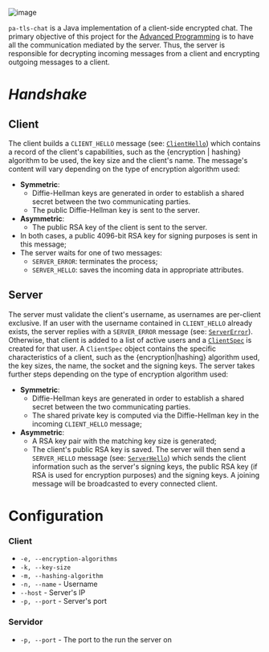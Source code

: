 ![image](https://user-images.githubusercontent.com/36506580/168392266-fb109aeb-5802-420b-99c3-14b430ea5ee0.png)

`pa-tls-chat` is a Java implementation of a client-side encrypted chat. The primary objective of this project for the [Advanced Programming](https://www.uma.pt/en/ensino/1o-ciclo/licenciatura-em-engenharia-informatica/15914/?contentid=15914) is to have all the communication mediated by the server. Thus, the server is responsible for decrypting incoming messages from a client and encrypting outgoing messages to a client.

# *Handshake*

## Client
The client builds a `CLIENT_HELLO` message (see: [`ClientHello`](src/main/java/shared/message/handshake/ClientHello.java)) which contains a record of the client's capabilities, such as the {encryption | hashing} algorithm to be used, the key size and the client's name.
The message's content will vary depending on the type of encryption algorithm used:
  - **Symmetric**:
    - Diffie-Hellman keys are generated in order to establish a shared secret between the two communicating parties.
    - The public Diffie-Hellman key is sent to the server.
  - **Asymmetric**:
    - The public RSA key of the client is sent to the server.
  - In both cases, a public 4096-bit RSA key for signing purposes is sent in this message;
- The server waits for one of two messages:
  - `SERVER_ERROR`: terminates the process;
  - `SERVER_HELLO`: saves the incoming data in appropriate attributes.

## Server 
The server must validate the client's username, as usernames are per-client exclusive. If an user with the username contained in `CLIENT_HELLO` already exists, the server replies with a `SERVER_ERROR` message (see: [`ServerError`](src/main/java/shared/message/handshake/ServerError.java)).
Otherwise, that client is added to a list of active users and a [`ClientSpec`](src/main/java/server/client/ClientSpec.java) is created for that user. A `ClientSpec` object contains the specific characteristics of a client, such as the {encryption|hashing} algorithm used, the key sizes, the name, the socket and the signing keys.
The server takes further steps depending on the type of encryption algorithm used:
  - **Symmetric**:
    -  Diffie-Hellman keys are generated in order to establish a shared secret between the two communicating parties.
    -  The shared private key is computed via the Diffie-Hellman key in the incoming `CLIENT_HELLO` message;
  - **Asymmetric**:
    - A RSA key pair with the matching key size is generated;
    - The client's public RSA key is saved.
The server will then send a `SERVER_HELLO` message (see: [`ServerHello`](src/main/java/shared/message/handshake/ServerHello.java)) which sends the client information such as the server's signing keys, the public RSA key (if RSA is used for encryption purposes) and the signing keys. A joining message will be broadcasted to every connected client.

# Configuration

### Client
- `-e, --encryption-algorithms`
- `-k, --key-size`
- `-m, --hashing-algorithm`
- `-n, --name` - Username
- `--host` - Server's IP
- `-p, --port` - Server's port

### Servidor
- `-p, --port` - The port to the run the server on
